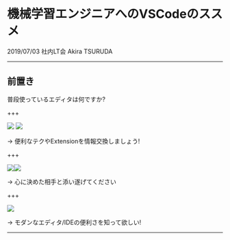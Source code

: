 # 機械学習エンジニアへのVSCodeのススメ

2019/07/03 社内LT会 Akira TSURUDA

---

## 前置き

普段使っているエディタは何ですか?

+++

![](https://upload.wikimedia.org/wikipedia/commons/thumb/9/9a/Visual_Studio_Code_1.35_icon.svg/384px-Visual_Studio_Code_1.35_icon.svg.png) ![](https://upload.wikimedia.org/wikipedia/commons/c/ca/Atom_icon.png)

-> 便利なテクやExtensionを情報交換しましょう!

+++

![](https://upload.wikimedia.org/wikipedia/commons/thumb/9/9f/Vimlogo.svg/1280px-Vimlogo.svg.png)![](https://upload.wikimedia.org/wikipedia/commons/thumb/5/5f/Emacs-logo.svg/956px-Emacs-logo.svg.png)

-> 心に決めた相手と添い遂げてください

+++

![](https://upload.wikimedia.org/wikipedia/commons/thumb/3/38/Jupyter_logo.svg/883px-Jupyter_logo.svg.png)

-> モダンなエディタ/IDEの便利さを知って欲しい!

---



